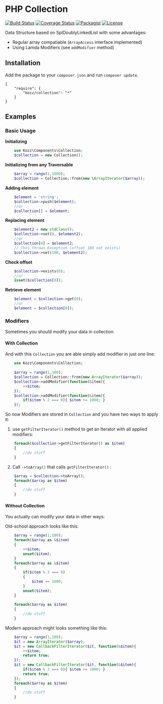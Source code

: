 PHP Collection
==============

[![Build Status](https://travis-ci.org/urakozz/php-collection.svg?branch=master)](https://travis-ci.org/urakozz/php-collection)
[![Coverage Status](https://coveralls.io/repos/urakozz/php-collection/badge.png)](https://coveralls.io/r/urakozz/php-collection)
[![Packagist](http://img.shields.io/packagist/v/kozz/collection.svg)](https://packagist.org/packages/kozz/collection)
[![License](http://img.shields.io/packagist/l/kozz/collection.svg)](https://packagist.org/packages/kozz/collection)

Data Structure based on SplDoublyLinkedList with some advantages:

- Regular array compatiable (`ArrayAccess` interface implemented)
- Using Lamda Modifiers (see `addModifier` method)

Installation
------------

Add the package to your `composer.json` and run `composer update`.

    {
        "require": {
            "kozz/collection": "*"
        }
    }
    
    
Examples
--------

### Basic Usage

**Initializing**

```php
    use Kozz\Components\Collection;
    $collection = new Collection();
```

**Initializing from any Traversable**

```php
    $array = range(1,1000);
    $collection = Collection::from(new \ArrayIterator($array));
```
    
**Adding element**

```php
    $element = 'string';
    $collection->push($element);
    //or
    $collection[] = $element;
```

**Replacing element**

```php
    $element2 = new stdClass();
    $collection->set(0, $element2);
    //or
    $collection[0] = $element2;
    // This throws Exception (offset 100 not exists)
    $collection->set(100, $element2);
```
    
**Check offset**

```php
    $collection->exists(0); 
    //or
    isset($collection[0]);
```
    
**Retrieve element**

```php
    $element = $collection->get(0); 
    //or
    $element = $collection[0]);
```

### Modifiers

Sometimes you should modify your data in collection

#### With Collection

And with this `Collection` you are able simply add modifier in just one line:

```php
    use Kozz\Components\Collection;
    
    $array = range(1,100);
    $collection = Collection::from(new ArrayIterator($array));
    $collection->addModifier(function(&item){
        ++$item;
    });
    $collection->addModifier(function(&item){
        if($item % 2 === 0){ $item += 1000; }
    });
```

So now Modifiers are stored in `Collection` and you have two ways to apply it:

1. use `getFilterIterator()` method to get an Iterator with all applied modifiers:

```php
    foreach($collection->getFilterIterator() as $item)
    {
        //do stuff
    }
```

2. Call `->toArray()` that calls `getFilterIterator()` :

```php
    $array = $collection->toArray();
    foreach($array as $item)
    {
        //do stuff
    }
```
#### Without Collection

You actually can modify your data in other ways:

Old-school approach looks like this:

```php
    $array = range(1,100);
    foreach($array as &$item)
    {
        ++$item;
        unset($item);
    }
    foreach($array as &$item)
    {
        if($item % 2 === 0)
        {
            $item += 1000;
        }
        unset($item);
    }
    
    foreach($array as $item)
    {
        //do stuff
    }
```

Modern approach might looks something like this:

```php
    $array = range(1,100);
    $it = new ArrayIterator($array);
    $it = new CallbackFilterIterator($it, function(&$item){
        ++$item;
        return true;
    });
    $it = new CallbackFilterIterator($it, function(&$item){
        if($item % 2 === 0){ $item += 1000; }
        return true;
    });
    foreach($array as $item)
    {
        //do stuff
    }
```

 
    
    
    
    
    
